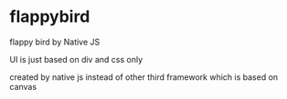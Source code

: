 # flappybird

flappy bird by Native JS 

UI is just based on div and css only

created by native js instead of other third framework which is based on canvas
